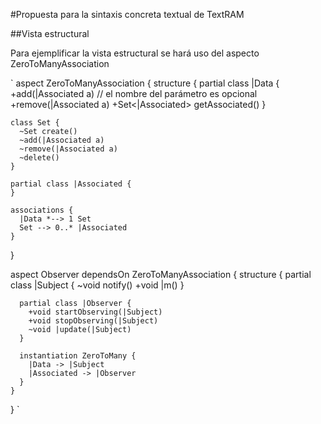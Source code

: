 #Propuesta para la sintaxis concreta textual de TextRAM

##Vista estructural

Para ejemplificar la vista estructural se hará uso del aspecto ZeroToManyAssociation

`
aspect ZeroToManyAssociation {
  structure {
    partial class |Data {
     +add(|Associated a) // el nombre del parámetro es opcional
	 +remove(|Associated a)
	 +Set<|Associated> getAssociated()
    }

    class Set {
	  ~Set create()
	  ~add(|Associated a)
	  ~remove(|Associated a)
	  ~delete()
    }

    partial class |Associated {
	}

    associations {
      |Data *--> 1 Set
	  Set --> 0..* |Associated
    }
  }
  
  aspect Observer dependsOn ZeroToManyAssociation {
    structure {
	  partial class |Subject {
        ~void notify()
		+void |m()
      }

      partial class |Observer {
        +void startObserving(|Subject)
		+void stopObserving(|Subject)
		~void |update(|Subject)
      }

      instantiation ZeroToMany {
	    |Data -> |Subject
		|Associated -> |Observer
      }
    }
  }
`

